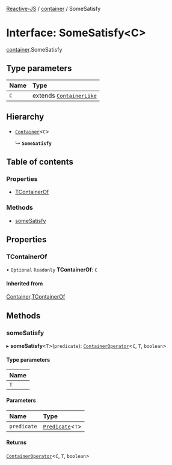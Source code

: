 [Reactive-JS](../README.md) / [container](../modules/container.md) / SomeSatisfy

# Interface: SomeSatisfy<C\>

[container](../modules/container.md).SomeSatisfy

## Type parameters

| Name | Type |
| :------ | :------ |
| `C` | extends [`ContainerLike`](container.ContainerLike.md) |

## Hierarchy

- [`Container`](container.Container.md)<`C`\>

  ↳ **`SomeSatisfy`**

## Table of contents

### Properties

- [TContainerOf](container.SomeSatisfy.md#tcontainerof)

### Methods

- [someSatisfy](container.SomeSatisfy.md#somesatisfy)

## Properties

### TContainerOf

• `Optional` `Readonly` **TContainerOf**: `C`

#### Inherited from

[Container](container.Container.md).[TContainerOf](container.Container.md#tcontainerof)

## Methods

### someSatisfy

▸ **someSatisfy**<`T`\>(`predicate`): [`ContainerOperator`](../modules/container.md#containeroperator)<`C`, `T`, `boolean`\>

#### Type parameters

| Name |
| :------ |
| `T` |

#### Parameters

| Name | Type |
| :------ | :------ |
| `predicate` | [`Predicate`](../modules/functions.md#predicate)<`T`\> |

#### Returns

[`ContainerOperator`](../modules/container.md#containeroperator)<`C`, `T`, `boolean`\>
